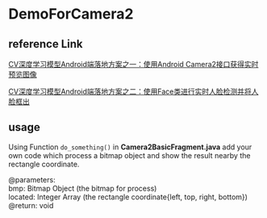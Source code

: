 # DemoForCamera2

## reference Link

[CV深度学习模型Android端落地方案之一：使用Android Camera2接口获得实时预览图像](https://blog.csdn.net/tonydandelion2014/article/details/85039451)  

[CV深度学习模型Android端落地方案之二：使用Face类进行实时人脸检测并将人脸框出](https://blog.csdn.net/tonydandelion2014/article/details/85058178)  


## usage
Using Function ```do_something()``` in **Camera2BasicFragment.java** add your own code which process a bitmap object and show the result nearby the rectangle coordinate.  


@parameters:  
	bmp: Bitmap Object (the bitmap for process)  
	located: Integer Array (the rectangle coordinate{left, top, right, bottom}) 
@return: void  


